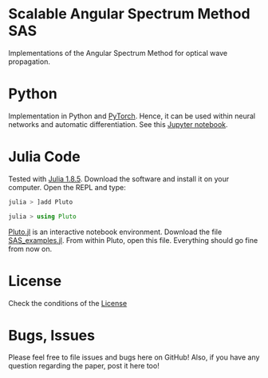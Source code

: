 # Scalable Angular Spectrum Method SAS
Implementations of the Angular Spectrum Method for optical wave propagation.

# Python
Implementation in Python and [PyTorch](https://pytorch.org/). Hence, it can be used within neural networks and automatic differentiation.
See this [Jupyter notebook](SAS_pytorch.ipynb).


# Julia Code
Tested with [Julia 1.8.5](https://julialang.org/downloads/). Download the software and install it on your computer. 
Open the REPL and type:
```julia
julia > ]add Pluto

julia > using Pluto
```
[Pluto.jl](https://github.com/fonsp/Pluto.jl) is an interactive notebook environment.
Download the file [SAS_examples.jl](SAS_examples.jl). From within Pluto, open this file.
Everything should go fine from now on.

# License
Check the conditions of the [License](LICENSE.md)


# Bugs, Issues
Please feel free to file issues and bugs here on GitHub! Also, if you have any question regarding the paper, post it here too!

